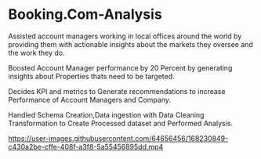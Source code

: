 # Booking.Com-Analysis

 
 
 Assisted account managers working in local offices around the world by providing them with actionable insights about the markets they oversee and the work they do.

Boosted Account Manager performance by 20 Percent by generating insights about Properties thats need to be targeted.

Decides KPI and metrics to Generate recommendations to increase Performance of Account Managers and Company.

Handled Schema Creation,Data ingestion with Data Cleaning Transformation to Create Processed dataset and Performed Analysis.



https://user-images.githubusercontent.com/64656456/168230849-c430a2be-cffe-408f-a3f8-5a55456895dd.mp4

